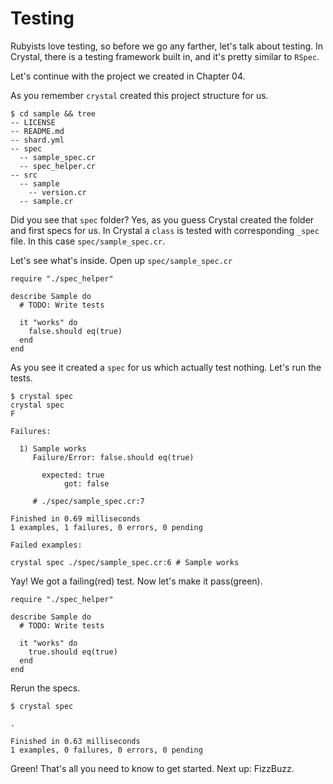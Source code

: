 Testing
=======

Rubyists love testing, so before we go any farther, let's talk about
testing. In Crystal, there is a testing framework built in, and it's
pretty similar to `RSpec`.

Let's continue with the project we created in Chapter 04.

As you remember `crystal` created this project structure for us.

    $ cd sample && tree
    -- LICENSE
    -- README.md
    -- shard.yml
    -- spec
      -- sample_spec.cr
      -- spec_helper.cr
    -- src
      -- sample
        -- version.cr
      -- sample.cr

Did you see that `spec` folder? Yes, as you guess Crystal created the folder and first specs for us.
In Crystal a `class` is tested with corresponding `_spec` file. In this case `spec/sample_spec.cr`.

Let's see what's inside. Open up `spec/sample_spec.cr`


~~~ {.ruby}
require "./spec_helper"

describe Sample do
  # TODO: Write tests

  it "works" do
    false.should eq(true)
  end
end
~~~

As you see it created a `spec` for us which actually test nothing.
Let's run the tests.

    $ crystal spec
    crystal spec
    F

    Failures:

      1) Sample works
         Failure/Error: false.should eq(true)

           expected: true
                got: false

         # ./spec/sample_spec.cr:7

    Finished in 0.69 milliseconds
    1 examples, 1 failures, 0 errors, 0 pending

    Failed examples:

    crystal spec ./spec/sample_spec.cr:6 # Sample works


Yay! We got a failing(red) test. Now let's make it pass(green).

~~~ {.ruby}
require "./spec_helper"

describe Sample do
  # TODO: Write tests

  it "works" do
    true.should eq(true)
  end
end
~~~

Rerun the specs.

    $ crystal spec

    .

    Finished in 0.63 milliseconds
    1 examples, 0 failures, 0 errors, 0 pending

Green! That's all you need to know to get started. Next up: FizzBuzz.
